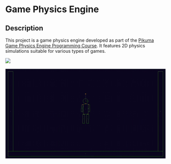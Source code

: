 # Game Physics Engine

## Description
This project is a game physics engine developed as part of the [Pikuma Game Physics Engine Programming Course](https://pikuma.com/courses/game-physics-engine-programming). 
It features 2D physics simulations suitable for various types of games.

![](2DphysicsEngine/assets/GitAngryBirdPhysics.gif)

![](2DphysicsEngine/assets/GifRaggDoll.gif)
